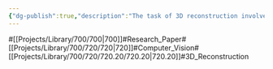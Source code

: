 ```yaml
---
{"dg-publish":true,"description":"The task of 3D reconstruction involves creating a 3D model of an object or a scene from various forms of input data. This data can include 2D images, point clouds, or videos..","permalink":"/projects/library/700/720/720-20/720-20/","dgPassFrontmatter":true,"noteIcon":"0","created":"2024-05-07T15:17:25.781+09:00","updated":"2024-06-20T03:46:53.774+09:00"}
---
```


#[[Projects/Library/700/700\|700]]#Research_Paper#[[Projects/Library/700/720/720\|720]]#Computer_Vision#[[Projects/Library/700/720/720.20/720.20\|720.20]]#3D_Reconstruction